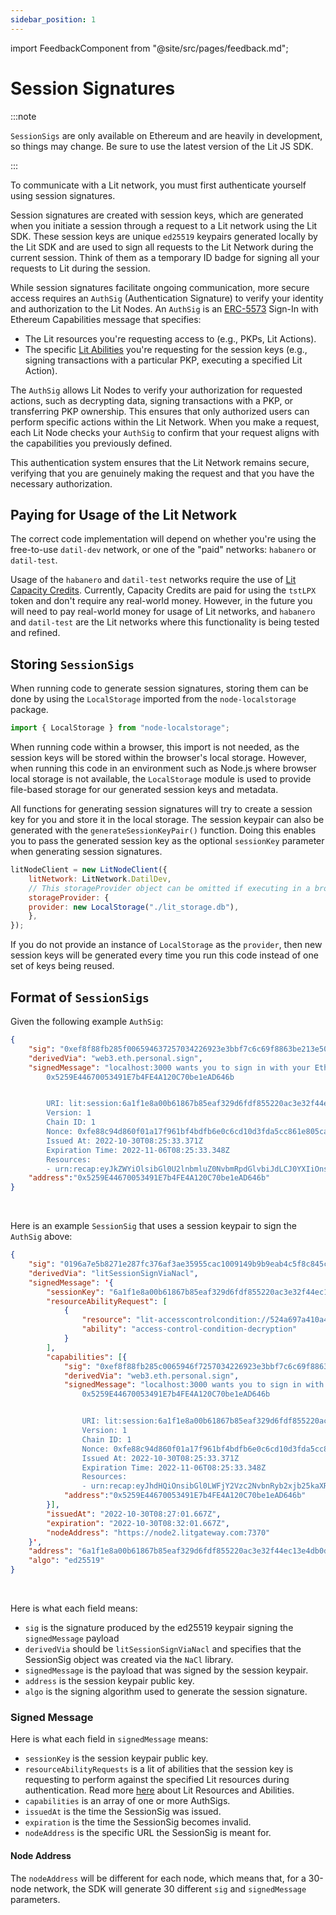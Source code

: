 ```yaml
---
sidebar_position: 1
---
```


import FeedbackComponent from "@site/src/pages/feedback.md";

# Session Signatures

:::note

`SessionSigs` are only available on Ethereum and are heavily in development, so things may change. Be sure to use the latest version of the Lit JS SDK.

:::

To communicate with a Lit network, you must first authenticate yourself using session signatures.

Session signatures are created with session keys, which are generated when you initiate a session through a request to a Lit network using the Lit SDK. These session keys are unique `ed25519` keypairs generated locally by the Lit SDK and are used to sign all requests to the Lit Network during the current session. Think of them as a temporary ID badge for signing all your requests to Lit during the session.

While session signatures facilitate ongoing communication, more secure access requires an `AuthSig` (Authentication Signature) to verify your identity and authorization to the Lit Nodes.
An `AuthSig` is an [ERC-5573](https://eips.ethereum.org/EIPS/eip-5573) Sign-In with Ethereum Capabilities message that specifies:
- The Lit resources you're requesting access to (e.g., PKPs, Lit Actions).
- The specific [Lit Abilities](https://v6-api-doc-lit-js-sdk.vercel.app/enums/types_src.LitAbility.html) you're requesting for the session keys (e.g., signing transactions with a particular PKP, executing a specified Lit Action).

The `AuthSig` allows Lit Nodes to verify your authorization for requested actions, such as decrypting data, signing transactions with a PKP, or transferring PKP ownership. This ensures that only authorized users can perform specific actions within the Lit Network.
When you make a request, each Lit Node checks your `AuthSig` to confirm that your request aligns with the capabilities you previously defined. 

This authentication system ensures that the Lit Network remains secure, verifying that you are genuinely making the request and that you have the necessary authorization.

## Paying for Usage of the Lit Network

The correct code implementation will depend on whether you're using the free-to-use `datil-dev` network, or one of the "paid" networks: `habanero` or `datil-test`.

Usage of the `habanero` and `datil-test` networks require the use of [Lit Capacity Credits](../../../sdk/capacity-credits.md). Currently, Capacity Credits are paid for using the `tstLPX` token and don't require any real-world money. However, in the future you will need to pay real-world money for usage of Lit networks, and `habanero` and `datil-test` are the Lit networks where this functionality is being tested and refined.

## Storing `SessionSigs`

When running code to generate session signatures, storing them can be done by using the `LocalStorage` imported from the `node-localstorage` package. 

```javascript
import { LocalStorage } from "node-localstorage";
```

When running code within a browser, this import is not needed, as the session keys will be stored within the browser's local storage. However, when running this code in an environment such as Node.js where browser local storage is not available, the `LocalStorage` module is used to provide file-based storage for our generated session keys and metadata. 

All functions for generating session signatures will try to create a session key for you and store it in the local storage. The session keypair can also be generated with the `generateSessionKeyPair()` function. Doing this enables you to pass the generated session key as the optional `sessionKey` parameter when generating session signatures.

```javascript
litNodeClient = new LitNodeClient({
    litNetwork: LitNetwork.DatilDev,
    // This storageProvider object can be omitted if executing in a browser
    storageProvider: {
    provider: new LocalStorage("./lit_storage.db"),
    },
});
```

If you do not provide an instance of `LocalStorage` as the `provider`, then new session keys will be generated every time you run this code instead of one set of keys being reused.

## Format of `SessionSigs`

Given the following example `AuthSig`:

```json
{
    "sig": "0xef8f88fb285f006594637257034226923e3bbf7c6c69f8863be213e50a1c1d7f18124eefdc595b4f50a0e242e8e132c5078dc3c52bda55376ba314e08da862e21a",
    "derivedVia": "web3.eth.personal.sign",
    "signedMessage": "localhost:3000 wants you to sign in with your Ethereum account:
        0x5259E44670053491E7b4FE4A120C70be1eAD646b


        URI: lit:session:6a1f1e8a00b61867b85eaf329d6fdf855220ac3e32f44ec13e4db0dd303dea6a
        Version: 1
        Chain ID: 1
        Nonce: 0xfe88c94d860f01a17f961bf4bdfb6e0c6cd10d3fda5cc861e805ca1240c58553
        Issued At: 2022-10-30T08:25:33.371Z
        Expiration Time: 2022-11-06T08:25:33.348Z
        Resources:
        - urn:recap:eyJkZWYiOlsibGl0U2lnbmluZ0NvbmRpdGlvbiJdLCJ0YXIiOnsicmVzb3VyY2VJZCI6WyJsaXRFbmNyeXB0aW9uQ29uZGl0aW9uIl19fQ==",
    "address":"0x5259E44670053491E7b4FE4A120C70be1eAD646b"
}
```

<br/>

Here is an example `SessionSig` that uses a session keypair to sign the `AuthSig` above:

```json
{
    "sig": "0196a7e5b8271e287fc376af3ae35955cac1009149b9b9eab4c5f8c845ca20658f937a42b7c03a8884573b801de1c36f9fa8a6d2f3ba432dc4326443c114c40c",
    "derivedVia": "litSessionSignViaNacl",
    "signedMessage": '{
        "sessionKey": "6a1f1e8a00b61867b85eaf329d6fdf855220ac3e32f44ec13e4db0dd303dea6a",
        "resourceAbilityRequest": [
            {
                "resource": "lit-accesscontrolcondition://524a697a410a417fb95a9f52d57cba5fa7c87b3acd3b408cf14560fa52691251",
                "ability": "access-control-condition-decryption"
            }
        ],
        "capabilities": [{
            "sig": "0xef8f88fb285c0065946f7257034226923e3bbf7c6c69f8863be213e50a1c1d7f18124eefdc595b4f50a0e242e8e132c5078dc3c52bda55376ba314e08da862e21a",
            "derivedVia": "web3.eth.personal.sign",
            "signedMessage": "localhost:3000 wants you to sign in with your Ethereum account:
                0x5259E44670053491E7b4FE4A120C70be1eAD646b


                URI: lit:session:6a1f1e8a00b61867b85eaf329d6fdf855220ac3e32f44ec13e4db0dd303dea6a
                Version: 1
                Chain ID: 1
                Nonce: 0xfe88c94d860f01a17f961bf4bdfb6e0c6cd10d3fda5cc861e805ca1240c58553
                Issued At: 2022-10-30T08:25:33.371Z
                Expiration Time: 2022-11-06T08:25:33.348Z
                Resources:
                - urn:recap:eyJhdHQiOnsibGl0LWFjY2Vzc2NvbnRyb2xjb25kaXRpb246Ly81MjRhNjk3YTQxMGE0MTdmYjk1YTlmNTJkNTdjYmE1ZmE3Yzg3YjNhY2QzYjQwOGNmMTQ1NjBmYTUyNjkxMjUxIjp7IiovKiI6W3t9XX19LCJwcmYiOltdfQo=",
            "address":"0x5259E44670053491E7b4FE4A120C70be1eAD646b"
        }],
        "issuedAt": "2022-10-30T08:27:01.667Z",
        "expiration": "2022-10-30T08:32:01.667Z",
        "nodeAddress": "https://node2.litgateway.com:7370"
    }',
    "address": "6a1f1e8a00b61867b85eaf329d6fdf855220ac3e32f44ec13e4db0dd303dea6a",
    "algo": "ed25519"
}
```

<br/>

Here is what each field means:

- `sig` is the signature produced by the ed25519 keypair signing the `signedMessage` payload
- `derivedVia` should be `litSessionSignViaNacl` and specifies that the SessionSig object was created via the `NaCl` library.
- `signedMessage` is the payload that was signed by the session keypair.
- `address` is the session keypair public key.
- `algo` is the signing algorithm used to generate the session signature.

### Signed Message

Here is what each field in `signedMessage` means:

- `sessionKey` is the session keypair public key.
- `resourceAbilityRequests` is a lit of abilities that the session key is requesting to perform against the specified Lit resources during authentication. Read more [here](resources-and-abilities) about Lit Resources and Abilities.
- `capabilities` is an array of one or more AuthSigs.
- `issuedAt` is the time the SessionSig was issued.
- `expiration` is the time the SessionSig becomes invalid.
- `nodeAddress` is the specific URL the SessionSig is meant for.

#### Node Address

The `nodeAddress` will be different for each node, which means that, for a 30-node network, the SDK will generate 30 different `sig` and `signedMessage` parameters.

<FeedbackComponent/>
